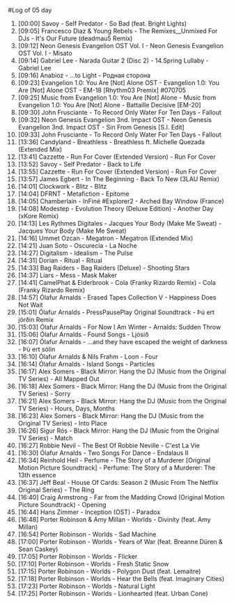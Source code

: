 #Log of 05 day

1. [00:00] Savoy - Self Predator - So Bad (feat. Bright Lights)
1. [09:05] Francesco Diaz & Young Rebels - The Remixes__Unmixed For DJs - It's Our Future (deadmau5 Remix)
1. [09:12] Neon Genesis Evangelion OST Vol. I - Neon Genesis Evangelion OST Vol. I - Misato
1. [09:14] Gabriel Lee - Narada Guitar 2 (Disc 2) - 14.Spring Lullaby - Gabriel Lee
1. [09:16] Anabioz - ...to Light - Родная сторона
1. [09:23] Evangelion 1.0: You Are [Not] Alone OST - Evangelion 1.0: You Are [Not] Alone OST - EM-18 [Rhythm03 Premix] #070705
1. [09:25] Music from Evangelion 1.0: You Are [Not] Alone - Music from Evangelion 1.0: You Are [Not] Alone - Battaille Decisive [EM-20]
1. [09:30] John Frusciante - To Record Only Water For Ten Days - Fallout
1. [09:32] Neon Genesis Evangelion 3nd. Impact OST - Neon Genesis Evangelion 3nd. Impact OST - Sin From Genesis [S.I. Edit]
1. [09:33] John Frusciante - To Record Only Water For Ten Days - Fallout
1. [13:36] Candyland - Breathless - Breathless ft. Michelle Quezada (Extended Mix)
1. [13:41] Cazzette - Run For Cover (Extended Version) - Run For Cover
1. [13:52] Savoy - Self Predator - Back to Life
1. [13:55] Cazzette - Run For Cover (Extended Version) - Run For Cover
1. [13:57] James Egbert - In The Beginning - Back To New (3LAU Remix)
1. [14:01] Clockwork - Blitz - Blitz
1. [14:04] DFRNT - Metafiction - Epitome
1. [14:05] Chamberlain - InFiné #Explorer2 - Arched Bay Window (France)
1. [14:08] Modestep - Evolution Theory (Deluxe Edition) - Another Day (xKore Remix)
1. [14:13] Les Rythmes Digitales - Jacques Your Body (Make Me Sweat) - Jacques Your Body (Make Me Sweat)
1. [14:16] Ummet Ozcan - Megatron - Megatron (Extended Mix)
1. [14:21] Juan Soto - Oscurecía - La Noche
1. [14:27] Digitalism - Idealism - The Pulse
1. [14:31] Dorian - Ritual - Ritual
1. [14:33] Bag Raiders - Bag Raiders (Deluxe) - Shooting Stars
1. [14:37] Liars - Mess - Mask Maker
1. [14:41] CamelPhat & Elderbrook - Cola (Franky Rizardo Remix) - Cola (Franky Rizardo Remix)
1. [14:57] Ólafur Arnalds - Erased Tapes Collection V - Happiness Does Not Wait
1. [15:01] Ólafur Arnalds - PressPausePlay Original Soundtrack - Þú ert jörðin Remix
1. [15:03] Ólafur Arnalds - For Now I Am Winter - Arnalds: Sudden Throw
1. [15:06] Ólafur Arnalds - Found Songs - Ljósið
1. [16:07] Ólafur Arnalds - ...and they have escaped the weight of darkness - Þú ert sólin
1. [16:10] Ólafur Arnalds & Nils Frahm - Loon - Four
1. [16:14] Ólafur Arnalds - Island Songs - Particles
1. [16:17] Alex Somers - Black Mirror: Hang the DJ (Music from the Original TV Series) - All Mapped Out
1. [16:18] Alex Somers - Black Mirror: Hang the DJ (Music from the Original TV Series) - Sorry
1. [16:21] Alex Somers - Black Mirror: Hang the DJ (Music from the Original TV Series) - Hours, Days, Months
1. [16:23] Alex Somers - Black Mirror: Hang the DJ (Music from the Original TV Series) - Into Place
1. [16:26] Sigur Rós - Black Mirror: Hang the DJ (Music from the Original TV Series) - Match
1. [16:27] Robbie Nevil - The Best Of Robbie Neville - C'est La Vie
1. [16:30] Ólafur Arnalds - Two Songs For Dance - Endalaus II
1. [16:34] Reinhold Heil - Perfume - The Story of a Murderer [Original Motion Picture Soundtrack] - Perfume: The Story of a Murderer: The 13th essence
1. [16:37] Jeff Beal - House Of Cards: Season 2 (Music From The Netflix Original Series) - The Ring
1. [16:40] Craig Armstrong - Far from the Madding Crowd (Original Motion Picture Soundtrack) - Opening
1. [16:44] Hans Zimmer - Inception (OST) - Paradox
1. [16:48] Porter Robinson & Amy Millan - Worlds - Divinity (feat. Amy Millan)
1. [16:54] Porter Robinson - Worlds - Sad Machine
1. [17:00] Porter Robinson - Worlds - Years of War (feat. Breanne Düren & Sean Caskey)
1. [17:05] Porter Robinson - Worlds - Flicker
1. [17:10] Porter Robinson - Worlds - Fresh Static Snow
1. [17:15] Porter Robinson - Worlds - Polygon Dust (feat. Lemaitre)
1. [17:18] Porter Robinson - Worlds - Hear the Bells (feat. Imaginary Cities)
1. [17:23] Porter Robinson - Worlds - Natural Light
1. [17:25] Porter Robinson - Worlds - Lionhearted (feat. Urban Cone)
